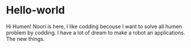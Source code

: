 # Hello-world

Hi Humen!
Noori is here, I like codding becouse I want to solve all humen problem by codding.
I have a lot of dream to make a robot an applications. The new things.
